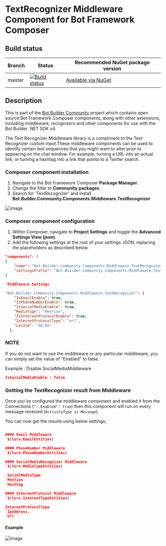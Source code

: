 # TextRecognizer Middleware Component for Bot Framework Composer

## Build status
| Branch | Status | Recommended NuGet package version |
| ------ | ------ | ------ |
| master | [![Build status](https://ci.appveyor.com/api/projects/status/b9123gl3kih8x9cb?svg=true)](https://ci.appveyor.com/project/garypretty/botbuilder-community) | [Available via NuGet](https://www.nuget.org/packages/Bot.Builder.Community.Components.Middleware.TextRecognizer/) |

## Description

This is part of the [Bot Builder Community](https://github.com/botbuildercommunity) project which contains open source Bot Framework Composer components, along with other extensions, including middleware, recognizers and other components for use with the Bot Builder .NET SDK v4.

The Text Recognizer Middleware library is a compliment to the Text Recognizer custom input.These middleware components can be used to identify certain text sequences that you might want to alter prior to appearing on the chat window. For example, turning a URL into an actual link, or turning a hashtag into a link that points to a Twitter search.

### Composer component installation

1. Navigate to the Bot Framework Composer **Package Manager**.
2. Change the filter to **Community packages**.
3. Search for 'TextRecognizer' and install **Bot.Builder.Community.Components.Middleware.TextRecognizer**

![image](https://user-images.githubusercontent.com/16264167/118684398-76f2c880-b802-11eb-8c92-898cd6d8d9f8.png)


### Composer component configuration

1. Within Composer, navigate to **Project Settings** and toggle the **Advanced Settings View (json)**.
2. Add the following settings at the root of your settings JSON, replacing the placeholders as described below.

```json
"components": [
{
    "name": "Bot.Builder.Community.Components.Middleware.TextRecognizer",
    "settingsPrefix": "Bot.Builder.Community.Components.Middleware.TextRecognizer"
}

`Middleware Settings

"Bot.Builder.Community.Components.Middleware.TextRecognizer": {
    "IsEmailEnable": true,
    "IsPhoneNumberEnable": true,
    "IsSocialMediaEnable": true,
    "MediaType": "Mention",
    "IsInternetProtocolEnable": true,
    "InternetProtocolType": "url",
    "Locale": "de-De"
  },

```

### NOTE
If you do not want to use the middleware or any particular middleware, you can simply set the value of "Enabled" to false.

Example : Disable SocialMediaMiddleware

```json
IsSocialMediaEnable : false
```

### Getting the TextRecognizer result from Middleware

Once you've configured the middleware component and enabled it from the Connections (`"..Enabled": true`) then this component will run on every message received (`ActivityType is Message`). 

You can now get the results using below settings;

```json

#### Email Middleware
`${turn.EmailEntities}

#### PhoneNumber Middleware
`${turn.PhoneNumberEntities}

#### SocialMediaRecognizer Middleware
`${turn.MediaTypeEntities}

`SocialMediaType
`Mention
`Hashtag

#### InternetProtocol Middleware
`${turn.InternetTypeEntities}

InternetProtocolType
`IpAddress,
`Url
```

#### Example

![image](https://user-images.githubusercontent.com/16264167/118684842-d8b33280-b802-11eb-8bd0-6d7a35802dd2.png)

